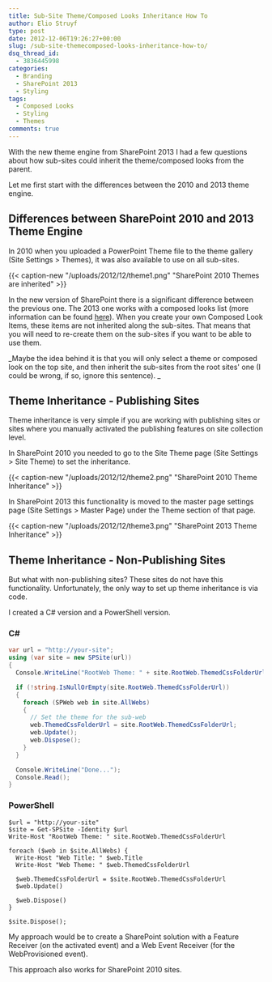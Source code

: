 ```yaml
---
title: Sub-Site Theme/Composed Looks Inheritance How To
author: Elio Struyf
type: post
date: 2012-12-06T19:26:27+00:00
slug: /sub-site-themecomposed-looks-inheritance-how-to/
dsq_thread_id:
  - 3836445998
categories:
  - Branding
  - SharePoint 2013
  - Styling
tags:
  - Composed Looks
  - Styling
  - Themes
comments: true
---
```


With the new theme engine from SharePoint 2013 I had a few questions about how sub-sites could inherit the theme/composed looks from the parent.

Let me first start with the differences between the 2010 and 2013 theme engine.

## Differences between SharePoint 2010 and 2013 Theme Engine

In 2010 when you uploaded a PowerPoint Theme file to the theme gallery (Site Settings > Themes), it was also available to use on all sub-sites.

{{< caption-new "/uploads/2012/12/theme1.png" "SharePoint 2010 Themes are inherited" >}}

In the new version of SharePoint there is a significant difference between the previous one. The 2013 one works with a composed looks list (more information can be found [here](https://www.eliostruyf.com/themes-and-composed-looks-in-sharepoint-2013/)). When you create your own Composed Look Items, these items are not inherited along the sub-sites. That means that you will need to re-create them on the sub-sites if you want to be able to use them.

_Maybe the idea behind it is that you will only select a theme or composed look on the top site, and then inherit the sub-sites from the root sites' one (I could be wrong, if so, ignore this sentence).
_

## Theme Inheritance - Publishing Sites

Theme inheritance is very simple if you are working with publishing sites or sites where you manually activated the publishing features on site collection level.

In SharePoint 2010 you needed to go to the Site Theme page (Site Settings > Site Theme) to set the inheritance.

{{< caption-new "/uploads/2012/12/theme2.png" "SharePoint 2010 Theme Inheritance" >}}

In SharePoint 2013 this functionality is moved to the master page settings page (Site Settings > Master Page) under the Theme section of that page.

{{< caption-new "/uploads/2012/12/theme3.png" "SharePoint 2013 Theme Inheritance" >}}

## Theme Inheritance - Non-Publishing Sites

But what with non-publishing sites? These sites do not have this functionality. Unfortunately, the only way to set up theme inheritance is via code.

I created a C# version and a PowerShell version.

### C\#


```csharp
var url = "http://your-site";
using (var site = new SPSite(url))
{
  Console.WriteLine("RootWeb Theme: " + site.RootWeb.ThemedCssFolderUrl);

  if (!string.IsNullOrEmpty(site.RootWeb.ThemedCssFolderUrl))
  {
    foreach (SPWeb web in site.AllWebs)
    {
      // Set the theme for the sub-web
      web.ThemedCssFolderUrl = site.RootWeb.ThemedCssFolderUrl;
      web.Update();
      web.Dispose();
    }
  }

  Console.WriteLine("Done...");
  Console.Read();
}
```


### PowerShell

```batch
$url = "http://your-site"
$site = Get-SPSite -Identity $url
Write-Host "RootWeb Theme: " site.RootWeb.ThemedCssFolderUrl

foreach ($web in $site.AllWebs) {
  Write-Host "Web Title: " $web.Title
  Write-Host "Web Theme: " $web.ThemedCssFolderUrl

  $web.ThemedCssFolderUrl = $site.RootWeb.ThemedCssFolderUrl
  $web.Update()

  $web.Dispose()
}

$site.Dispose();
```


My approach would be to create a SharePoint solution with a Feature Receiver (on the activated event) and a Web Event Receiver (for the WebProvisioned event).

This approach also works for SharePoint 2010 sites.